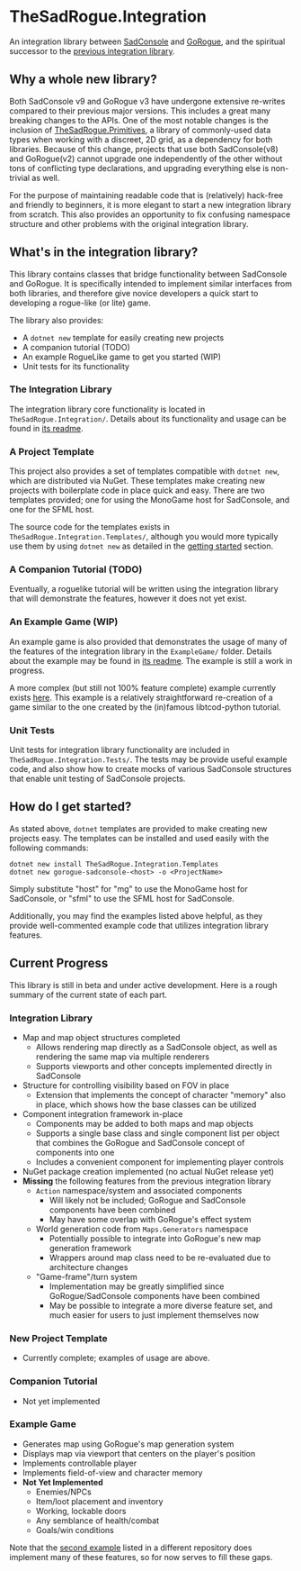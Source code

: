 # TheSadRogue.Integration
An integration library between [SadConsole](https://github.com/Thraka/SadConsole) and [GoRogue](https://github.com/Chris3606/GoRogue), and the spiritual successor to the [previous integration library](https://github.com/thesadrogue/SadConsole.GoRogueHelpers).

## Why a whole new library?
Both SadConsole v9 and GoRogue v3 have undergone extensive re-writes compared to their previous major versions.  This includes a great many breaking changes to the APIs.  One of the most notable changes is the inclusion of [TheSadRogue.Primitives](https://github.com/thesadrogue/TheSadRogue.Primitives), a library of commonly-used data types when working with a discreet, 2D grid, as a dependency for both libraries.  Because of this change, projects that use both SadConsole(v8) and GoRogue(v2) cannot upgrade one independently of the other without tons of conflicting type declarations, and upgrading everything else is non-trivial as well. 

For the purpose of maintaining readable code that is (relatively) hack-free and friendly to beginners, it is more elegant to start a new integration library from scratch.  This also provides an opportunity to fix confusing namespace structure and other problems with the original integration library.

## What's in the integration library?
This library contains classes that bridge functionality between SadConsole and GoRogue. It is specifically intended to implement similar interfaces from both libraries, and therefore give novice developers a quick start to developing a rogue-like (or lite) game. 

The library also provides:
- A `dotnet new` template for easily creating new projects
- A companion tutorial (TODO)
- An example RogueLike game to get you started (WIP)
- Unit tests for its functionality

### The Integration Library
The integration library core functionality is located in `TheSadRogue.Integration/`.  Details about its functionality and usage can be found in [its readme](TheSadRogue.Integration/README.md).

### A Project Template
This project also provides a set of templates compatible with `dotnet new`, which are distributed via NuGet.  These templates make creating new projects with boilerplate code in place quick and easy.  There are two templates provided; one for using the MonoGame host for SadConsole, and one for the SFML host.

The source code for the templates exists in `TheSadRogue.Integration.Templates/`, although you would more typically use them by using `dotnet new` as detailed in the [getting started](#how-do-i-get-started) section.

### A Companion Tutorial (TODO)
Eventually, a roguelike tutorial will be written using the integration library that will demonstrate the features, however it does not yet exist.

### An Example Game (WIP)
An example game is also provided that demonstrates the usage of many of the features of the integration library in the `ExampleGame/` folder. Details about the example may be found in [its readme](ExampleGame/README.md).  The example is still a work in progress.

A more complex (but still not 100% feature complete) example currently exists [here](https://github.com/Chris3606/SadRogueExample).  This example is a relatively straightforward re-creation of a game similar to the one created by the (in)famous libtcod-python tutorial.

### Unit Tests
Unit tests for integration library functionality are included in `TheSadRogue.Integration.Tests/`.  The tests may be provide useful example code, and also show how to create mocks of various SadConsole structures that enable unit testing of SadConsole projects.


## How do I get started?

As stated above, `dotnet` templates are provided to make creating new projects easy.  The templates can be installed and used easily with the following commands:

```
dotnet new install TheSadRogue.Integration.Templates
dotnet new gorogue-sadconsole-<host> -o <ProjectName>
```

Simply substitute "host" for "mg" to use the MonoGame host for SadConsole, or "sfml" to use the SFML host for SadConsole.

Additionally, you may find the examples listed above helpful, as they provide well-commented example code that utilizes integration library features.


## Current Progress
This library is still in beta and under active development.  Here is a rough summary of the current state of each part.

### Integration Library
- Map and map object structures completed
    - Allows rendering map directly as a SadConsole object, as well as rendering the same map via multiple renderers
    - Supports viewports and other concepts implemented directly in SadConsole
- Structure for controlling visibility based on FOV in place
    - Extension that implements the concept of character "memory" also in place, which shows how the base classes can be utilized
- Component integration framework in-place
    - Components may be added to both maps and map objects
    - Supports a single base class and single component list per object that combines the GoRogue and SadConsole concept of components into one
	- Includes a convenient component for implementing player controls
- NuGet package creation implemented (no actual NuGet release yet)
- **Missing** the following features from the previous integration library
	- `Action` namespace/system and associated components
	    - Will likely not be included; GoRogue and SadConsole components have been combined
		- May have some overlap with GoRogue's effect system
	- World generation code from `Maps.Generators` namespace
	    - Potentially possible to integrate into GoRogue's new map generation framework
		- Wrappers around map class need to be re-evaluated due to architecture changes
	- "Game-frame"/turn system
	    - Implementation may be greatly simplified since GoRogue/SadConsole components have been combined
		- May be possible to integrate a more diverse feature set, and much easier for users to just implement themselves now

### New Project Template
- Currently complete; examples of usage are above.

### Companion Tutorial
- Not yet implemented

### Example Game
- Generates map using GoRogue's map generation system
- Displays map via viewport that centers on the player's position
- Implements controllable player
- Implements field-of-view and character memory
- **Not Yet Implemented**
    - Enemies/NPCs
	- Item/loot placement and inventory
	- Working, lockable doors
	- Any semblance of health/combat
	- Goals/win conditions

Note that the [second example](https://github.com/Chris3606/SadRogueExample) listed in a different repository does implement many of these features, so for now serves to fill these gaps.
